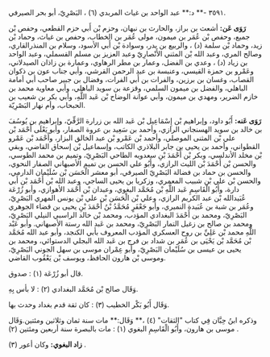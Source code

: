 ٣٥٩١ -** د:** عبد الواحد بن غياث المربدي (٦) ، البَصْرِيّ، أبو بحر الصيرفي.

**رَوَى عَن:** أشعث بن براز، والحارث بن نبهان، وحزم بْن أَبي حزم القطعي، وحفص بْن جميع، وحفص بْن عُمَر بن ميمون، مولى عُمَر بن الخطاب، وحفص بن غياث، وحماد بْن زيد، وحماد بْن سلمة (د) ، والربيع بن بدر، وسوادة بْن أَبي الأسود، وسلام بن المنذرالقاري، وصالح المري، وعبد الله بْن المثني الأَنْصارِيّ وعبد العزيز بن مسلم القسملي، وعبد الواحد بن زياد (د) ، وعدي بن الفضل، وعمار بن مطر الرهاوي، وعمارة بن زاذان الصيدلاني، وعَمْرو بن حمزة القيسي، وعنبسة بن عبد الرحمن القرشي، وأبي جناب عون بن ذكوان القصاب، وغسان بن برزين، والفرات بن أَبي الفرات، وفضال بن جبير صاحب أبي أمامة الباهلي، والفضل بن ميمون السلمي، وقزعة بن سويد الباهلي، وأبي معاوية محمد بن خازم الضرير، ومهدي بن ميمون، وأبي عوانة الوضاح بْن عَبد اللَّهِ، وأبي بكر بن شعيب بن الحبحاب، وأم نهار البَصْرِيّة.

**رَوَى عَنه:** أَبُو داود، وإبراهيم بْن إِسْمَاعِيل بْن عَبد الله بن زرارة الرَّقِّيّ، وإبراهيم بن يُوسُفَ بن خالد بن سويد الهسنجاني الرازي، وأحمد بن سَعِيد بن عروة الصفار، وأبو يَعْلَى أَحْمَد بْن علي بْن المثنى الموصلي، وأحمد بْن عَمْرو بْن عبد الخالق البزار، وأَحْمَد بْن عَمْرو القطواني، وأحمد بن يحيى بن جابر البلاذري الكاتب، وإسماعيل بْن إسحاق القاضي، وبقي بْن مخلد الأندلسي، وبكر بْن أَحْمَدَ بْنِ سعدويه الطاحي البَصْرِيّ، وتميم بن محمد الطوسي، والحسن بْن أَحْمَدَ بْن الليث الرازي، وأَبُو علي الحسن بن تميم الأصبهاني الصفار النحوي، والحسن بن حماد بن فضالة البَصْرِيّ الصيرفي، أبو معشر الْحَسَن بْن سُلَيْمان الدارمي، والحسن بْن علي بْن شبيب المعمري، وزكريا بن يحيى الساجي، وعبد الله بْن أَحْمَد بْن أَبي دارة، وأَبُو الْقَاسِمِ عَبد اللَّهِ بْن مُحَمَّد البغوي، وعبدان بْن أَحْمَد الأهوازي، وأبو زُرْعَة عُبَيدالله بْن عبد الكريم الرازي، وعلي بْن الْحَسَن بْن علي بْن يونس المهري البَصْرِيّ، وعُمَر بن شبة بن عُبَيدة النميري، وأبو جَعْفَرٍ مُحَمَّدُ بْنُ أَحْمَدَ بْنِ يحيى بن قضاء الجوهري البَصْرِيّ، ومحمد بن أَحْمَدَ البغدادي المؤدب، ومحمد بْن خالد الراسبي النيلي البَصْرِيّ، ومحمد بن صالح بن زغيل التمار البَصْرِيّ، ومحمد بن عَبد الله رستة الأصبهاني. وأبو عَبْد اللَّهِ محمد بْن عَلِيِّ بن روح العسكري المؤدب المعروف بأبي الكنجد، وأبو عبد الله مُحَمَّد بْن مُحَمَّد بْن يَحْيَى بن عُمَر بن شداد بن فرج بن عَبد الله البجلي الدستوائي، ومحمد بن يحيى بن عيسى بن سُلَيْمان البَصْرِيّ، وأبو عِمْران موسى بن سهل الجوني البَصْرِيّ، وموسى بْن هارون الحافظ، ويوسف بْن يَعْقُوب القاضي.

قال أبو زُرْعَة (١) : صدوق.

وَقَال صالح بْن مُحَمَّد البغدادي (٢) : لا بأس بِهِ.

وَقَال أَبُو بَكْر الخطيب (٣) : كان ثقة قدم بغداد وحدث بها.

وذكره ابنُ حِبَّان فِي كتاب "الثقات" (٤) ،** وَقَال:** مات سنة ثمان وثلاثين ومئتين.وَقَال موسى بن هارون، وأَبُو الْقَاسِمِ البغوي (١) : مات بالبصرة سنة أربعين ومئتين (٢) .

**زاد البغوي:** وكان أعور (٣) .